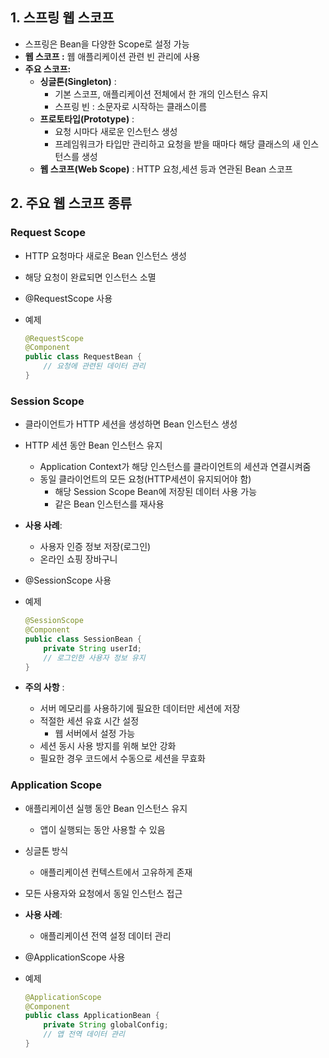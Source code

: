 ## 1.  스프링 웹 스코프

- 스프링은 Bean을 다양한 Scope로 설정 가능
- **웹 스코프 :**  웹 애플리케이션 관련 빈 관리에 사용
- **주요 스코프:**
    - **싱글톤(Singleton)** :
        - 기본 스코프, 애플리케이션 전체에서 한 개의 인스턴스 유지
        - 스프링 빈 : 소문자로 시작하는 클래스이름
    - **프로토타입(Prototype)** :
        - 요청 시마다 새로운 인스턴스 생성
        - 프레임워크가 타입만 관리하고 요청을 받을 때마다 해당 클래스의 새 인스턴스를 생성
    - **웹 스코프(Web Scope)** : HTTP 요청,세션 등과 연관된 Bean 스코프

## 2. 주요 웹 스코프 종류

### **Request Scope**

- HTTP 요청마다 새로운 Bean 인스턴스 생성
- 해당 요청이 완료되면 인스턴스 소멸
- @RequestScope 사용
- 예제
    
    ```java
    @RequestScope
    @Component
    public class RequestBean {
        // 요청에 관련된 데이터 관리
    }
    ```
    

### **Session Scope**

- 클라이언트가 HTTP 세션을 생성하면 Bean 인스턴스 생성
- HTTP 세션 동안 Bean 인스턴스 유지
    - Application Context가 해당 인스턴스를 클라이언트의 세션과 연결시켜줌
    - 동일 클라이언트의 모든 요청(HTTP세션이 유지되어야 함)
        - 해당 Session Scope Bean에 저장된 데이터 사용 가능
        - 같은 Bean 인스턴스를 재사용
- **사용 사례**:
    - 사용자 인증 정보 저장(로그인)
    - 온라인 쇼핑 장바구니
- @SessionScope 사용
- 예제
    
    ```java
    @SessionScope
    @Component
    public class SessionBean {
        private String userId;
        // 로그인한 사용자 정보 유지
    }
    ```
    
- **주의 사항** :
    - 서버 메모리를 사용하기에 필요한 데이터만 세션에 저장
    - 적절한 세션 유효 시간 설정
        - 웹 서버에서 설정 가능
    - 세션 동시 사용 방지를 위해 보안 강화
    - 필요한 경우 코드에서 수동으로 세션을 무효화

### **Application Scope**

- 애플리케이션 실행 동안 Bean 인스턴스 유지
    - 앱이 실행되는 동안 사용할 수 있음
- 싱글톤 방식
    - 애플리케이션 컨텍스트에서 고유하게 존재
- 모든 사용자와 요청에서 동일 인스턴스 접근
- **사용 사례**:
    - 애플리케이션 전역 설정 데이터 관리
- @ApplicationScope 사용
- 예제
    
    ```java
    @ApplicationScope
    @Component
    public class ApplicationBean {
        private String globalConfig;
        // 앱 전역 데이터 관리
    }
    ```